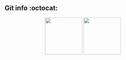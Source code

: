 


## Git info :octocat:
<p align="center">
<img height="120em"
      src="https://github-readme-stats.vercel.app/api/top-langs/?username=PaulinaEster&text_color=FFFFFF&show_icons=true&exclude_repo=monitoria,DashEccomerce,Learning-HTML&count_private=true&bg_color=0D1117&layout=compact"
    /> <img height="120em" src="https://github-readme-stats.vercel.app/api?username=PaulinaEster&count_private=true&show_icons=true&cache_seconds=86400&custom_title=Github%20Status&text_color=FFFFFF&bg_color=0D1117"
    />

</p>
